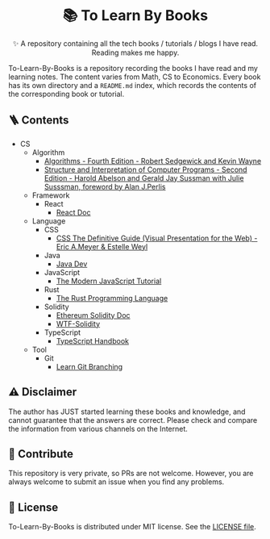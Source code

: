 <p align="center">
  <h1 align="center">📚 To Learn By Books</h1>
  <p align="center">
    ✨ A repository containing all the tech books / tutorials / blogs I have read. Reading makes me happy.
  </p>
</p>

To-Learn-By-Books is a repository recording the books I have read and my learning notes. 
The content varies from Math, CS to Economics. Every book has its own directory and 
a `README.md` index, which records the contents of the corresponding book or tutorial.

## 🪜 **Contents**

+ CS
  + Algorithm
    + [Algorithms - Fourth Edition - Robert Sedgewick and Kevin Wayne](./CS/Algorithm/Algorithms/)
    + [Structure and Interpretation of Computer Programs - Second Edition - Harold Abelson and Gerald Jay Sussman with Julie Susssman, foreword by Alan J.Perlis](./CS/Algorithm/SICP/)
  + Framework
    + React
      + [React Doc](./CS/Framework/React/react-doc/)
  + Language
    + CSS
      + [CSS The Definitive Guide (Visual Presentation for the Web) - Eric A.Meyer & Estelle Weyl](./CS/Language/CSS/CSS-The-Definitive-Guide/)
    + Java
      + [Java Dev](./CS/Language/Java/Java-Dev/)
    + JavaScript
      + [The Modern JavaScript Tutorial](./CS/Language/JavaScript/The-Modern-JavaScript-Tutorial/)
    + Rust
      + [The Rust Programming Language](./CS/Language/Rust/Rust-Lang/)
    + Solidity
      + [Ethereum Solidity Doc](./CS/Language/Solidity/Solidity-Doc/)
      + [WTF-Solidity](./CS/Language/Solidity/WTF-Solidity/)
    + TypeScript
      + [TypeScript Handbook](./CS/Language/TypeScript/TypeScript-Handbook/)
  + Tool
    + Git
      + [Learn Git Branching](./CS/Tool/git/Learn-Git-Branching/)

## ⚠️ **Disclaimer**

The author has JUST started learning these books and knowledge, and cannot guarantee 
that the answers are correct. Please check and compare the information from various 
channels on the Internet.

## 👏 **Contribute**

This repository is very private, so PRs are not welcome. However, you are always
welcome to submit an issue when you find any problems.

## 📄 **License**

To-Learn-By-Books is distributed under MIT license. See the [LICENSE file](./LICENSE).
